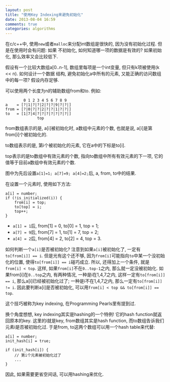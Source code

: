 ```yaml
---
layout: post
title: "使用Key Indexing来避免初始化"
date: 2013-08-04 16:59
comments: true
categories: algorithms
---
```


在c/c++中, 使用`new`或者`malloc`来分配int数组是很快的, 因为没有初始化过程. 但是在使用时会有问题: 如果
不初始化, 如何知道哪一项的数据是有效的? 如果初始化, 那么效率又会比较低下.

假设有一个比较大数组a[0..n-1], 数组里每项是一个int变量, 但只有k项被使用(k << n). 如何设计一个数据
结构, 避免初始化a中所有的元素, 又能正确的访问数组中的每一项? 假设内存足够.

可以使用两个长度为n的辅助数组from和to. 例如:

            0 1 2 3 4 5 6 7 8 9
    a    = [?|1|?|?|2|?|?|9|?|?|]
    from = [?|0|?|?|2|?|?|1|?|?|]
    to   = [1|7|4|?|?|?|?|?|?|?|]
                  top

from数组表示的是, a[i]被初始化时, a数组中元素的个数, 也就是说, a[i]是第from[i]个被初始化的.

to数组表示的是, 第i个被初始化的元素, 它在a中的下标是to[i].

top表示的是to数组中有效元素的个数, 指向to数组中所有有效元素的下一项, 它的值等于目前a数组中有效元素的个数. 

图中为先后设置`a[1]=1; a[7]=9; a[4]=2;`后, a, from, to中的结果.

在设置一个元素时, 使用如下方法:

    a[i] = number;
    if (!is_initialized(i)) {
        from[i] = top;
        to[top] = i;
        top++;
    }
    
- `a[1] = 1`后, from[1] = 0, to[0] = 1, top = 1;
- `a[7] = 9`后, from[7] = 1, to[1] = 7, top = 2;
- `a[4] = 2`后, from[4] = 2, to[2] = 4, top = 3.

如何判断一个`a[i]`是否被初始化? 注意到如果`a[i]`被初始化了, 一定有`to[from[i]] == i`. 但是光有这个还不够, 因为`from[i]`可能指向`to`中某一个没初始化的位置, 使得`to[from[i]] == i`碰巧成立. 所以, 还得加上一个条件, 就是`from[i] < top`. 这样, 如果`from[i]`不在`0..top-1`之内, 那么就一定没被初始化. 如果from[i]在`0..top`之内, 有两种情况, 一种是i在1,4,7之内, 这样一定有`to[from[i]] == i`, 那么a[i]已经被初始化过了; 一种是i不在1,4,7之内, 那么一定有`to[from[i]] != i`. 因此要判断a[i]是否被初始化, 可以用`from[i] < top && to[from[i]] == top`.

这个技巧被称为key indexing, 在Programming Pearls里有提到过.

换个角度想想, key indexing其实是hashing的一个特例! 它的hash function就返回原本的key. 这里的i就是key, from数组其实是hash function, 而to数组告诉我们元素i是否被初始化过. 于是from, to这两个数组可以用一个hash table来代替:

    a[i] = number;
    init_hash[i] = true;

    if (init_hash[i]) {
        // 第i个元素被初始化过了
        ...
    }

因此, 如果需要更省空间话, 可以用hashing来优化.
